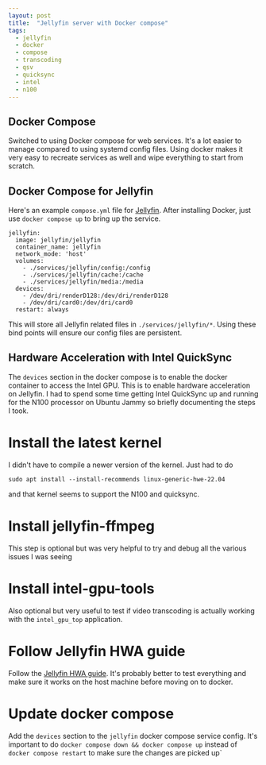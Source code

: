 ```yaml
---
layout: post
title:  "Jellyfin server with Docker compose"
tags:
  - jellyfin
  - docker
  - compose
  - transcoding
  - qsv
  - quicksync
  - intel
  - n100
---
```


## Docker Compose
Switched to using Docker compose for web services. It's a lot easier to manage
compared to using systemd config files. Using docker makes it very easy to
recreate services as well and wipe everything to start from scratch.

## Docker Compose for Jellyfin
Here's an example `compose.yml` file for [Jellyfin](https://jellyfin.org/). After
installing Docker, just use `docker compose up` to bring up the service.

```
jellyfin:
  image: jellyfin/jellyfin
  container_name: jellyfin
  network_mode: 'host'
  volumes:
    - ./services/jellyfin/config:/config
    - ./services/jellyfin/cache:/cache
    - ./services/jellyfin/media:/media
  devices:
    - /dev/dri/renderD128:/dev/dri/renderD128
    - /dev/dri/card0:/dev/dri/card0
  restart: always
```

This will store all Jellyfin related files in `./services/jellyfin/*`. Using
these bind points will ensure our config files are persistent.

## Hardware Acceleration with Intel QuickSync
The `devices` section in the docker compose is to enable the docker container to
access the Intel GPU. This is to enable hardware acceleration on Jellyfin. I had
to spend some time getting Intel QuickSync up and running for the N100 processor
on Ubuntu Jammy so briefly documenting the steps I took.

# Install the latest kernel
I didn't have to compile a newer version of the kernel. Just had to do
```
sudo apt install --install-recommends linux-generic-hwe-22.04
```
and that kernel seems to support the N100 and quicksync.

# Install jellyfin-ffmpeg
This step is optional but was very helpful to try and debug all the various
issues I was seeing

# Install intel-gpu-tools
Also optional but very useful to test if video transcoding is actually working
with the `intel_gpu_top` application.

# Follow Jellyfin HWA guide
Follow the [Jellyfin HWA
guide](https://jellyfin.org/docs/general/administration/hardware-acceleration/intel).
It's probably better to test everything and make sure it works on the host
machine before moving on to docker.

# Update docker compose
Add the `devices` section to the `jellyfin` docker compose service config. It's
important to do `docker compose down && docker compose up` instead of `docker
compose restart` to make sure the changes are picked up`

